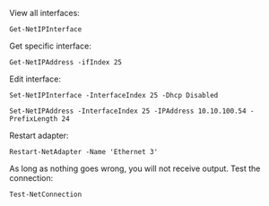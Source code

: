 
View all interfaces:

```powershell-session
Get-NetIPInterface
```

Get specific interface:

```powershell-session
Get-NetIPAddress -ifIndex 25
```

Edit interface:

```powershell-session
Set-NetIPInterface -InterfaceIndex 25 -Dhcp Disabled
```

```powershell-session
Set-NetIPAddress -InterfaceIndex 25 -IPAddress 10.10.100.54 -PrefixLength 24
```

Restart adapter:

```powershell-session
Restart-NetAdapter -Name 'Ethernet 3'
```

As long as nothing goes wrong, you will not receive output. Test the connection:

```powershell-session
Test-NetConnection
```